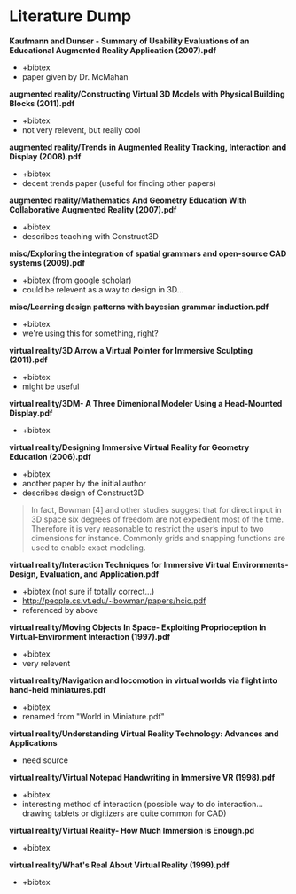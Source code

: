 Literature Dump
===============

__Kaufmann and Dunser - Summary of Usability Evaluations of an Educational Augmented Reality Application (2007).pdf__
* +bibtex
* paper given by Dr. McMahan

__augmented reality/Constructing Virtual 3D Models with Physical Building Blocks (2011).pdf__
* +bibtex
* not very relevent, but really cool

__augmented reality/Trends in Augmented Reality Tracking, Interaction and Display (2008).pdf__
* +bibtex
* decent trends paper (useful for finding other papers)

__augmented reality/Mathematics And Geometry Education With Collaborative Augmented Reality (2007).pdf__
* +bibtex
* describes teaching with Construct3D

__misc/Exploring the integration of spatial grammars and open-source CAD systems (2009).pdf__
* +bibtex (from google scholar)
* could be relevent as a way to design in 3D...

__misc/Learning design patterns with bayesian grammar induction.pdf__
* +bibtex
* we're using this for something, right?

__virtual reality/3D Arrow a Virtual Pointer for Immersive Sculpting (2011).pdf__
* +bibtex
* might be useful

__virtual reality/3DM- A Three Dimenional Modeler Using a Head-Mounted Display.pdf__
* +bibtex

__virtual reality/Designing Immersive Virtual Reality for Geometry Education (2006).pdf__
* +bibtex
* another paper by the initial author
* describes design of Construct3D

> In fact, Bowman [4] and other studies suggest that for direct input in 3D space six degrees of freedom are not expedient most of the time. Therefore it is very reasonable to restrict the user’s input to two dimensions for instance.  Commonly grids and snapping functions are used to enable exact modeling.


__virtual reality/Interaction Techniques for Immersive Virtual Environments- Design, Evaluation, and Application.pdf__
* +bibtex (not sure if totally correct...)
* http://people.cs.vt.edu/~bowman/papers/hcic.pdf
* referenced by above

__virtual reality/Moving Objects In Space- Exploiting Proprioception In Virtual-Environment Interaction (1997).pdf__
* +bibtex
* very relevent

__virtual reality/Navigation and locomotion in virtual worlds via flight into hand-held miniatures.pdf__
* +bibtex
* renamed from "World in Miniature.pdf"

__virtual reality/Understanding Virtual Reality Technology: Advances and Applications__
* need source

__virtual reality/Virtual Notepad Handwriting in Immersive VR (1998).pdf__
* +bibtex
* interesting method of interaction (possible way to do interaction...  drawing tablets or digitizers are quite common for CAD)

__virtual reality/Virtual Reality- How Much Immersion is Enough.pd__
* +bibtex

__virtual reality/What's Real About Virtual Reality (1999).pdf__
* +bibtex
